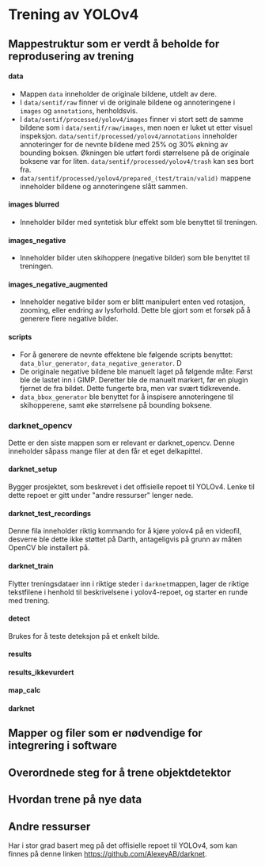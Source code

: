 # Trening av YOLOv4

## Mappestruktur som er verdt å beholde for reprodusering av trening

#### data
* Mappen ```data``` inneholder de originale bildene, utdelt av dere.
* I ```data/sentif/raw``` finner vi de originale bildene og annoteringene i ```images``` og ```annotations```, henholdsvis.
* I ```data/sentif/processed/yolov4/images``` finner vi stort sett de samme bildene som i ```data/sentif/raw/images```, men noen er luket ut etter visuel inspeksjon. ```data/sentif/processed/yolov4/annotations``` inneholder annoteringer for de nevnte bildene med 25% og 30% økning av bounding boksen. Økningen ble utført fordi størrelsene på de originale boksene var for liten. ```data/sentif/processed/yolov4/trash``` kan ses bort fra. 
* ```data/sentif/processed/yolov4/prepared_(test/train/valid)``` mappene inneholder bildene og annoteringene slått sammen.

#### images blurred
* Inneholder bilder med syntetisk blur effekt som ble benyttet til treningen.

#### images_negative
* Inneholder bilder uten skihoppere (negative bilder) som ble benyttet til treningen.

#### images_negative_augmented
* Inneholder negative bilder som er blitt manipulert enten ved rotasjon, zooming, eller endring av lysforhold. Dette ble gjort som et forsøk på å generere flere negative bilder.

#### scripts
* For å generere de nevnte effektene ble følgende scripts benyttet: ```data_blur_generator```, ```data_negative_generator```. D
* De originale negative bildene ble manuelt laget på følgende måte: Først ble de lastet inn i GIMP. Deretter ble de manuelt markert, før en plugin fjernet de fra bildet. Dette fungerte bra, men var svært tidkrevende.
* ```data_bbox_generator``` ble benyttet for å inspisere annoteringene til skihopperene, samt øke størrelsene på bounding boksene.

### darknet_opencv
Dette er den siste mappen som er relevant er darknet_opencv. Denne inneholder såpass mange filer at den får et eget delkapittel. 

#### darknet_setup
Bygger prosjektet, som beskrevet i det offisielle repoet til YOLOv4. Lenke til dette repoet er gitt under "andre ressurser" lenger nede.

#### darknet_test_recordings
Denne fila inneholder riktig kommando for å kjøre yolov4 på en videofil, desverre ble dette ikke støttet på Darth, antageligvis på grunn av måten OpenCV ble installert på.

#### darknet_train 
Flytter treningsdataer inn i riktige steder i ```darknet```mappen, lager de riktige tekstfilene i henhold til beskrivelsene i yolov4-repoet, og starter en runde med trening.

#### detect
Brukes for å teste deteksjon på et enkelt bilde.

#### results

#### results_ikkevurdert

#### map_calc

#### darknet



 
## Mapper og filer som er nødvendige for integrering i software

## Overordnede steg for å trene objektdetektor 

## Hvordan trene på nye data

## Andre ressurser
Har i stor grad basert meg på det offisielle repoet til YOLOv4, som kan finnes på denne linken https://github.com/AlexeyAB/darknet.





